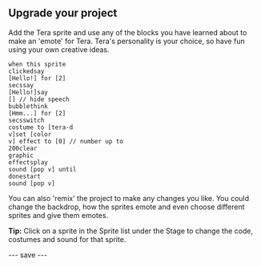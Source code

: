 ## Upgrade your project

Add the Tera sprite and use any of the blocks you have learned about to make an 'emote' for Tera.
Tera's personality is your choice, so have fun using your own creative ideas.

<code class="blocks" style="background-color: white">when this sprite clicked</code><code class="blocks" style="background-color:white">say [Hello!] for [2] secs</code><code class="blocks" style="background-color:white">say [Hello!]</code><code class="blocks" style="background-color:white">say [] // hide speech bubble</code><code class="blocks" style="background-color:white">think [Hmm...] for [2] secs</code><code class="blocks" style="background-color:white">switch costume to [tera-d v]</code><code class="blocks" style="background-color:white">set [color v] effect to [0] // number up to 200</code><code class="blocks" style="background-color:white">clear graphic effects</code><code class="blocks" style="background-color:white">play sound [pop v] until done</code><code class="blocks" style="background-color:white">start sound [pop v]</code>

You can also 'remix' the project to make any changes you like. You could change the backdrop, how the sprites emote and even choose different sprites and give them emotes.

**Tip:** Click on a sprite in the Sprite list under the Stage to change the code, costumes and sound for that sprite. 

<script>
scratchblocks.renderMatching("code.blocks", {
  inline: true,
  style:     'scratch3',   // Optional, defaults to 'scratch2'.
  // Repeat `style` and `languages` options here.
});
</script>

--- save ---
